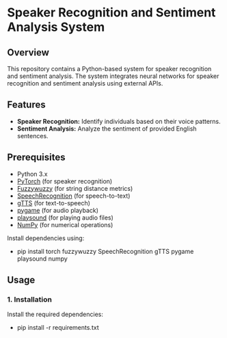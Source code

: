 # Speaker Recognition and Sentiment Analysis System

## Overview

This repository contains a Python-based system for speaker recognition and sentiment analysis. The system integrates neural networks for speaker recognition and sentiment analysis using external APIs.

## Features

- **Speaker Recognition:** Identify individuals based on their voice patterns.
- **Sentiment Analysis:** Analyze the sentiment of provided English sentences.

## Prerequisites

- Python 3.x
- [PyTorch](https://pytorch.org/get-started/locally/) (for speaker recognition)
- [Fuzzywuzzy](https://pypi.org/project/fuzzywuzzy/) (for string distance metrics)
- [SpeechRecognition](https://pypi.org/project/SpeechRecognition/) (for speech-to-text)
- [gTTS](https://pypi.org/project/gTTS/) (for text-to-speech)
- [pygame](https://www.pygame.org/wiki/GettingStarted) (for audio playback)
- [playsound](https://pypi.org/project/playsound/) (for playing audio files)
- [NumPy](https://numpy.org/install/) (for numerical operations)

Install dependencies using:

- pip install torch fuzzywuzzy SpeechRecognition gTTS pygame playsound numpy


## Usage

### 1. Installation

Install the required dependencies:

- pip install -r requirements.txt

